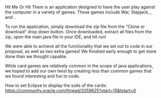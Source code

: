 Hit Me Or Hit Them is an application designed to have the user play against the computer in a variety of games. These games include War, Slapjack, <GAME>, and <GAME>.
  
To run the application, simply download the zip file from the "Clone or download" drop down button. Once downloaded, extract all files from the zip, open the main.java file in your IDE, and hit run!

We were able to achieve all the functionality that we set out to code in our proposal, as well as two extra games! We finished early enough to get more done than we thought capable.

While card games are relatively common in the scope of java applications, we hoped to add our own twist by creating less than common games that we found interesting and fun to code.

How to set Eclipse to display the suits of the cards: https://community.oracle.com/thread/2059625?start=15&tstart=0
